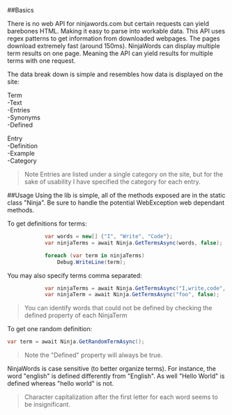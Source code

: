 ##Basics

There is no web API for ninjawords.com but certain requests can yield barebones HTML. Making it easy to parse into workable data. This API uses regex patterns to get information from downloaded webpages. The pages download extremely fast (around 150ms). NinjaWords can display multiple term results on one page. Meaning the API can yield results for multiple terms with one request. 

The data break down is simple and resembles how data is displayed on the site:

Term<br/>
-Text<br />
-Entries<br />
-Synonyms<br />
-Defined
  
Entry<br />
-Definition<br />
-Example<br />
-Category<br />
>Note Entries are listed under a single category on the site, but for the sake of usability I have specified the category for each entry.
  
##Usage
Using the lib is simple, all of the methods exposed are in the static class "Ninja". Be sure to handle the potential WebException web dependant methods.

To get definitions for terms:
```C#
            var words = new[] {"I", "Write", "Code"};
            var ninjaTerms = await Ninja.GetTermsAsync(words, false);

            foreach (var term in ninjaTerms)
                Debug.WriteLine(term);
```

You may also specify terms comma separated:
```C#
            var ninjaTerms = await Ninja.GetTermsAsync("I,write,code", false);
            var ninjaTerm = await Ninja.GetTermsAsync("foo", false);
```

>You can identify words that could not be defined by checking the defined property of each NinjaTerm

To get one random definition:
```C#
var term = await Ninja.GetRandomTermAsync();
```

>Note the "Defined" property will always be true.

NinjaWords is case sensitive (to better organize terms). For instance, the word "english" is defined differently from "English". As well "Hello World" is defined whereas "hello world" is not. 

>Character capitalization after the first letter for each word seems to be insignificant.
